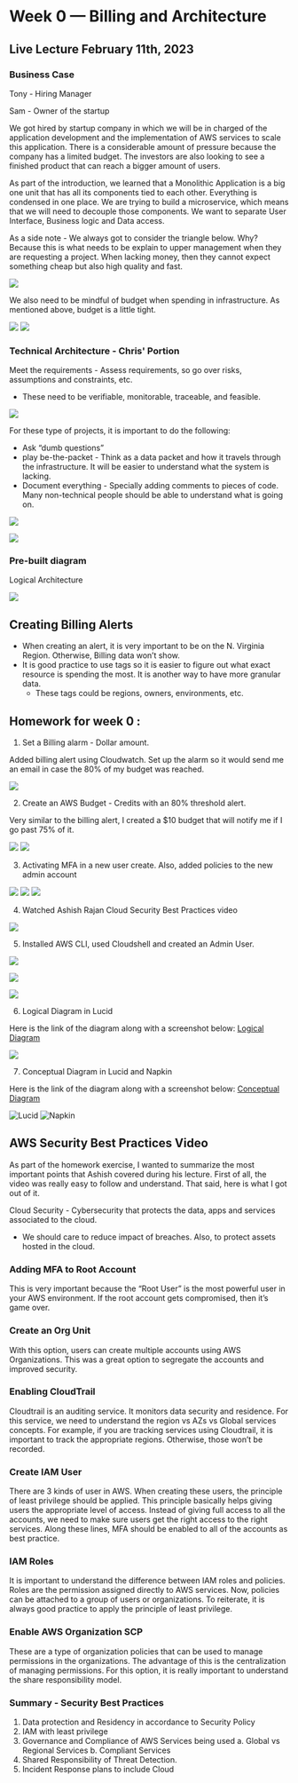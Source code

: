# Week 0 — Billing and Architecture

## Live Lecture February 11th, 2023

### Business Case 


Tony - Hiring Manager

Sam - Owner of the startup 

We got hired by startup company in which we will be in charged of the application development and the implementation of AWS services to scale this application. There is a considerable amount of pressure because the company has a limited budget. The investors are also looking to see a finished product that can reach a bigger amount of users. 

As part of the introduction, we learned that a Monolithic Application is a big one unit that has all its components tied to each other. Everything is condensed in one place. We are trying to build a microservice, which means that we will need to decouple those components. We want to separate User Interface, Business logic and Data access. 

As a side note - We always got to consider the triangle below. Why? Because this is what needs to be explain to upper management when they are requesting a project. When lacking money, then they cannot expect something cheap but also high quality and fast. 

![](images/2023-02-14-21-50-21.png)

We also need to be mindful of budget when spending in infrastructure. As mentioned above, budget is a little tight.  

![](images/2023-02-14-21-50-53.png)
![](images/2023-02-14-21-51-08.png)

### Technical Architecture - Chris' Portion 

Meet the requirements - Assess requirements, so go over risks, assumptions and constraints, etc. 

- These need to be verifiable, monitorable, traceable, and feasible.

![](images/2023-02-14-21-52-10.png)

For these type of projects, it is important to do the following: 

- Ask “dumb questions”
- play be-the-packet - Think as a data packet and how it travels through the infrastructure. It will be easier to understand what the system is lacking.
- Document everything - Specially adding comments to pieces of code. Many non-technical people should be able to understand what is going on.

![](images/2023-02-14-21-53-04.png)

![](images/2023-02-14-21-53-33.png)

### Pre-built diagram

Logical Architecture 

![](images/2023-02-14-21-53-58.png)

## Creating Billing Alerts

- When creating an alert, it is very important to be on the N. Virginia Region. Otherwise, Billing data won’t show.
- It is good practice to use tags so it is easier to figure out what exact resource is spending the most. It is another way to have more granular data.
    - These tags could be regions, owners, environments, etc.



## Homework for week 0 : 

1. Set a Billing alarm - Dollar amount. 

Added billing alert using Cloudwatch. Set up the alarm so it would send me an email in case the 80% of my budget was reached.   

![](images/2023-02-13-21-02-15.png)


2. Create an AWS Budget - Credits with an 80% threshold alert. 

Very similar to the billing alert, I created a $10 budget that will notify me if I go past 75% of it. 


![](images/2023-02-12-14-50-27.png)
![](images/2023-02-12-14-51-01.png)

3. Activating MFA in a new user create. Also, added policies to the new admin account

![](images/2023-02-12-14-53-08.png)
![](images/2023-02-12-14-54-03.png)
![](images/2023-02-12-14-54-59.png)

4. Watched Ashish Rajan Cloud Security Best Practices video 

![](images/2023-02-13-22-06-50.png)

5. Installed AWS CLI, used Cloudshell and created an Admin User. 

![](images/2023-02-14-22-06-45.png)

![](images/2023-02-14-22-10-03.png)

![](images/2023-02-14-22-13-01.png)

6. Logical Diagram in Lucid

Here is the link of the diagram along with a screenshot below: [Logical Diagram](https://lucid.app/lucidchart/a95a435a-8f70-40df-89c3-283f63c96fea/edit?viewport_loc=-336%2C-252%2C2994%2C1423%2C0_0&invitationId=inv_60bf124b-1548-4d62-bc7e-4d63f98e3344)

![](images/2023-02-15-18-54-22.png)

7. Conceptual Diagram in Lucid and Napkin

Here is the link of the diagram along with a screenshot below: [Conceptual Diagram](https://lucid.app/lucidchart/b1450513-c409-4cda-930f-91e76050f2f1/edit?viewport_loc=-783%2C-584%2C3700%2C1759%2C0_0&invitationId=inv_01b8ef66-2b65-4842-bf4e-26868dd155d4)

![Lucid](images/2023-02-15-19-01-59.png)
![Napkin](images/2023-02-15-19-13-04.png)

## AWS Security Best Practices Video

As part of the homework exercise, I wanted to summarize the most important points that Ashish covered during his lecture. First of all, the video was really easy to follow and understand. That said, here is what I got out of it. 

Cloud Security - Cybersecurity that protects the data, apps and services associated to the cloud. 

- We should care to reduce impact of breaches. Also, to protect assets hosted in the cloud.

### Adding MFA to Root Account

This is very important because the “Root User” is the most powerful user in your AWS environment. If the root account gets compromised, then it’s game over. 

### Create an Org Unit

With this option, users can create multiple accounts using AWS Organizations. This was a great option to segregate the accounts and improved security. 

### Enabling CloudTrail

Cloudtrail is an auditing service. It monitors data security and residence. For this service, we need to understand the region vs AZs vs Global services concepts. For example, if you are tracking services using Cloudtrail, it is important to track the appropriate regions. Otherwise, those won’t be recorded. 

### Create IAM User

There are 3 kinds of user in AWS. When creating these users, the principle of least privilege should be applied. This principle basically helps giving users the appropriate level of access. Instead of giving full access to all the accounts, we need to make sure users get the right access to the right services. Along these lines, MFA should be enabled to all of the accounts as best practice. 

### IAM Roles

It is important to understand the difference between IAM roles and policies. Roles are the permission assigned directly to AWS services. Now, policies can be attached to a group of users or organizations. To reiterate, it is always good practice to apply the principle of least privilege. 

### Enable AWS Organization SCP

These are a type of organization policies that can be used to manage permissions in the organizations. The advantage of this is the centralization of managing permissions. For this option, it is really important to understand the share responsibility model.

### Summary - Security Best Practices

1. Data protection and Residency in accordance to Security Policy
2. IAM with least privilege 
3. Governance and Compliance of AWS Services being used
    a. Global vs Regional Services
    b. Compliant Services
4. Shared Responsibility of Threat Detection. 
5. Incident Response plans to include Cloud